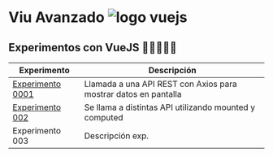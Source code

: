 # Viu Avanzado ![logo vuejs](./0001/public/favicon.ico)

## Experimentos con VueJS 🧪📗👨🏻‍💻

| Experimento | Descripción |
|-------------|-------------|
|[Experimento 0001](https://github.com/german-rs/viu-avanzado/tree/main/0001) | Llamada a una API REST con Axios para mostrar datos en pantalla |
| [Experimento 002](https://github.com/german-rs/viu-avanzado/tree/main/0002) | Se llama a distintas API utilizando mounted y computed |
| Experimento 003 | Descripción exp. |
